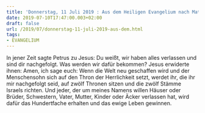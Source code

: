 ```yaml
---
title: 'Donnerstag, 11 Juli 2019 : Aus dem Heiligen Evangelium nach Matthäus - Mt 19,27-29.'
date: 2019-07-10T17:47:00.003+02:00
draft: false
url: /2019/07/donnerstag-11-juli-2019-aus-dem.html
tags: 
- EVANGELIUM
---
```


In jener Zeit sagte Petrus zu Jesus: Du weißt, wir haben alles verlassen und sind dir nachgefolgt. Was werden wir dafür bekommen? Jesus erwiderte ihnen: Amen, ich sage euch: Wenn die Welt neu geschaffen wird und der Menschensohn sich auf den Thron der Herrlichkeit setzt, werdet ihr, die ihr mir nachgefolgt seid, auf zwölf Thronen sitzen und die zwölf Stämme Israels richten. Und jeder, der um meines Namens willen Häuser oder Brüder, Schwestern, Vater, Mutter, Kinder oder Äcker verlassen hat, wird dafür das Hundertfache erhalten und das ewige Leben gewinnen.